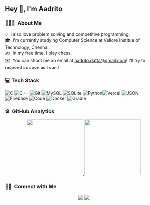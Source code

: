 ## Hey 👋, I'm Aadrito

### 👨🏻‍💻 &nbsp;About Me

💡 &nbsp;I also love problem solving and competitive programming.\
🎓 &nbsp;I'm currently studying Computer Science at Vellore Institue of Technology, Chennai.\
✍️ &nbsp;In my free time, I play chess.\
✉️ &nbsp;You can shoot me an email at aadrito.datta@gmail.com! I'll try to respond as soon as I can.\

### 💻 Tech Stack

![C](https://img.shields.io/badge/c-%2300599C.svg?style=for-the-badge&logo=c&logoColor=white) ![C++](https://img.shields.io/badge/c++-%2300599C.svg?style=for-the-badge&logo=c%2B%2B&logoColor=white) ![Git](https://img.shields.io/badge/git-%23F05033.svg?style=for-the-badge&logo=git&logoColor=white) ![MySQL](https://img.shields.io/badge/mysql-%2300f.svg?style=for-the-badge&logo=mysql&logoColor=white) ![SQLite](https://img.shields.io/badge/SQLite-07405E?style=for-the-badge&logo=sqlite&logoColor=white) ![Python](https://img.shields.io/badge/Python-3776AB?style=for-the-badge&logo=python&logoColor=white)![Vercel](https://img.shields.io/badge/vercel-%23000000.svg?style=for-the-badge&logo=vercel&logoColor=white) ![JSON](https://img.shields.io/badge/json%20web%20tokens-323330?style=for-the-badge&logo=json-web-tokens&logoColor=pink) ![Firebase](https://img.shields.io/badge/firebase-%23039BE5.svg?style=for-the-badge&logo=firebase) ![Code](https://img.shields.io/badge/Code-0078d7.svg?style=for-the-badge&logo=visual-studio-code&logoColor=white) ![Docker](https://img.shields.io/badge/docker-%230db7ed.svg?style=for-the-badge&logo=docker&logoColor=white) ![Gradle](https://img.shields.io/badge/Gradle-02303A.svg?style=for-the-badge&logo=Gradle&logoColor=white)


### ⚙️ &nbsp;GitHub Analytics

<p align="center">
<a href="https://github.com/M-Manas-s">
  <img height="180em" src="https://github-readme-stats-eight-theta.vercel.app/api?username=AadritoD&show_icons=true&theme=algolia&include_all_commits=true&count_private=true"/>
  <img height="180em" src="https://github-readme-stats-eight-theta.vercel.app/api/top-langs/?username=AadritoD&layout=compact&langs_count=8&theme=algolia"/>
</a>
</p>

### 🤝🏻 &nbsp;Connect with Me

<p align="center">
<a href="https://www.linkedin.com/in/aadrito-datta-00668b249"><img src="https://img.shields.io/badge/-Aadrito%20Datta-0077B5?style=flat&logo=Linkedin&logoColor=white"/></a>
<a href="mailto:aadrito.datta@gmail.com"><img src="https://img.shields.io/badge/-aadrito.datta@gmail.com-D14836?style=flat&logo=Gmail&logoColor=white"/></a>
</p>